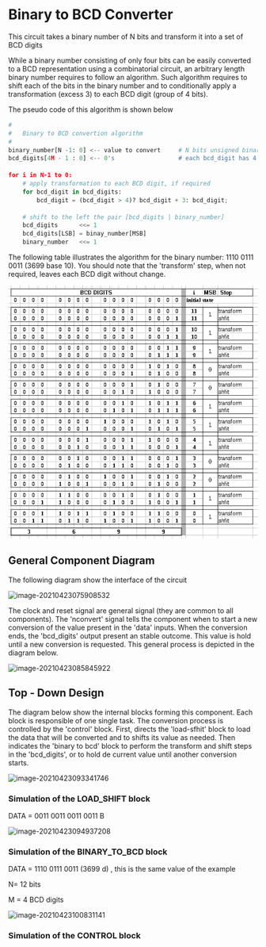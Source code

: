 # Binary to BCD Converter

This circuit takes a binary number of N bits and transform it into a set of BCD digits

While a binary number consisting of only four bits can be easily converted to a BCD representation using a combinatorial circuit, an arbitrary length binary number requires to follow an algorithm. Such algorithm requires to shift each of the bits in the binary number and to conditionally apply a transformation (excess 3) to each BCD digit (group of 4 bits).

The pseudo code of this algorithm is shown below

````python
#
# 	Binary to BCD convertion algorithm
#
binary_number[N -1: 0] <-- value to convert		# N bits unsigned binary number
bcd_digits[4M - 1 : 0] <-- 0's              	# each bcd_digit has 4 bits

for i in N-1 to 0:
    # apply transformation to each BCD digit, if required
   	for bcd_digit in bcd_digits:
        bcd_digit = (bcd_digit > 4)? bcd_digit + 3: bcd_digit;

    # shift to the left the pair [bcd_digits | binary_number]
    bcd_digits      <<= 1
    bcd_digits[LSB] = binay_number[MSB]
	binary_number   <<= 1
````



The following table illustrates the algorithm for the binary number: 1110 0111 0011 (3699 base 10). You should note that the 'transform' step, when not required, leaves each BCD digit without change.

![paper](resources/images/paper_example.png)


## General Component Diagram

The following diagram show the interface of the circuit



![image-20210423075908532](C:\Users\g2marco\AppData\Roaming\Typora\typora-user-images\image-20210423075908532.png)



The clock and reset signal are general signal (they are common to all components). The 'nconvert' signal tells the component when to start a new conversion of the value present in the 'data' inputs. When the conversion ends, the 'bcd_digits' output present an stable outcome. This value is hold until a new conversion is requested. This general process is depicted in the diagram below. 

![image-20210423085845922](C:\Users\g2marco\AppData\Roaming\Typora\typora-user-images\image-20210423085845922.png)

## Top - Down Design

The diagram below show the internal blocks forming this component. Each block is responsible of one single task. The conversion process is controlled by the 'control' block. First, directs the 'load-sfhit' block to load the data that will be converted and to shifts its value as needed. Then indicates the 'binary to bcd' block to perform the transform and shift steps in the 'bcd_digits', or to hold de current value until another conversion starts.

 ![image-20210423093341746](C:\Users\g2marco\AppData\Roaming\Typora\typora-user-images\image-20210423093341746.png)



### Simulation of the LOAD_SHIFT block

DATA = 0011 0011 0011 0011 B 

![image-20210423094937208](C:\Users\g2marco\AppData\Roaming\Typora\typora-user-images\image-20210423094937208.png)



### Simulation of the BINARY_TO_BCD block

DATA = 1110 0111 0011 (3699 d) , this is the same value of the example

N= 12 bits

M = 4 BCD digits 

![image-20210423100831141](C:\Users\g2marco\AppData\Roaming\Typora\typora-user-images\image-20210423100831141.png)



### Simulation of the CONTROL block
